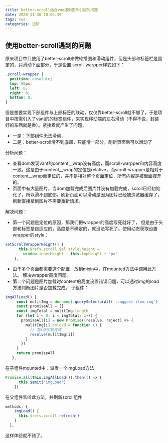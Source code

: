 ```yaml
---
title: better-scroll结合vue遇到图片引起的问题
date: 2020-11-30 10:04:39
tags: vue
categories: 进阶
---
```


## 使用better-scroll遇到的问题
原来项目中只使用了better-scroll来做轮播图和滑动组件，但是头部和标签栏是固定的，只滑动下面部分，于是设置 scroll-warpper样式如下：
```css
.scroll-wrapper {
  position: absolute;
  top: 80px;
  left: 0;
  right: 0;
  bottom: 0;
}
```
但是想要实现下部组件与上部标签的联动，仅仅靠better-scroll就不够了，于是项目中按需引入了vant的的标签组件，来实现移动端的左右滑动（不得不说，封装好的东西就是香）。紧接着就产生了问题，

 - 一是：下部组件无法滑动，
 - 二是：better-scroll滑不到底部，只能滑一部分。刷新页面后可以滑动了

分析问题：
 - 查看dom发现vant的content__wrap没有高度，而scroll-warpper和内容高度一致。这是由于content__wrap的定位是relative，而scroll-wrapper是相对于content__wrap而定位的，并不是相对整个页面定位，所有内容是被里面撑开的。
 - 页面中有大量图片，当dom加载完成后图片并没有加载完成，scroll已经初始化了，所以滑不到底部。刷新页面可以滑动是因为图片已经被浏览器缓存了，刷新直接拿到图片不需要重新请求。

解决问题：
  - 第一个问题是定位的原因，那我们把wrapper的高度写死就好了，
  但是由于头部和标签是自适应的，高度是不确定的，就没法写死了。使用动态获取设置wrapper的style：
```js
setScrollWrapperHeight() {
      this.$refs.scroll.$el.style.height =
        window.innerHeight - this.topHeight + 'px'
    },
```
 - 由于多个页面都需要这个配置，放到mixin中，在mounted方法中调用此方法。
解决wrapper高度问题。
 - 第二个问题是图片加载时content的高度设置错误问题，可以通过img的load方法判断图片是否加载完成。
 子组件：
 ```js
imgAllLoad() {
      const mulitImg = document.querySelectorAll('.suggest-item-img')
      const promiseAll = []
      const imgTotal = mulitImg.length
      for (let i = 0; i < imgTotal; i++) {
        promiseAll[i] = new Promise((resolve, reject) => {
          mulitImg[i].onload = function () {
            // 第i张加载完成
            resolve(mulitImg[i])
          }
        })
      }
      return promiseAll
    },
 ```
在子组件mounted中：派发一个imgLoad方法
```js
Promise.all(this.imgAllLoad()).then(() => {
      this.$emit('imgLoad')
    })
```
在父组件监听此方法，并刷新scroll组件
```js
methods: {
    imgLoad() {
      this.$refs.scroll.refresh()
    }
  },
```
这样体验就不错了。

